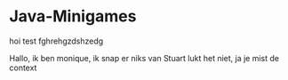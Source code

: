 # Java-Minigames

hoi test
fghrehgzdshzedg

Hallo, ik ben monique, ik snap er niks van
Stuart lukt het niet, ja je mist de context